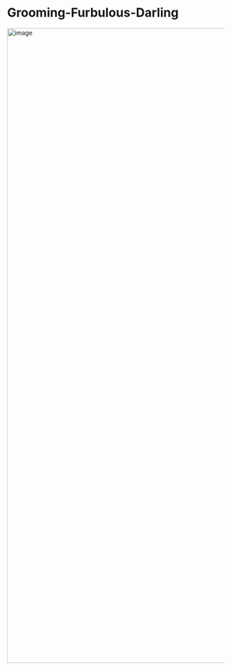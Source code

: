 # Grooming-Furbulous-Darling

<img width="1469" alt="image" src="https://github.com/AndyMLearmouth92/Grooming-Furbulous-Darling/assets/108182837/6d1d5215-5def-4aa3-b985-1bcb7d912abb">
